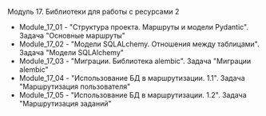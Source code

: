 Модуль 17. Библиотеки для работы с ресурсами 2
- Module_17_01 - "Структура проекта. Маршруты и модели Pydantic". Задача "Основные маршруты"
- Module_17_02 - "Модели SQLALchemy. Отношения между таблицами". Задача "Модели SQLAlchemy"
- Module_17_03 - "Миграции. Библиотека alembic". Задача "Миграции alembic"
- Module_17_04 - "Использование БД в маршрутизации. 1.1". Задача "Маршрутизация пользователя"
- Module_17_05 - "Использование БД в маршрутизации. 1.2". Задача "Маршрутизация заданий"
